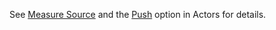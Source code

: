 See <a href='actors.html#measure-source'>Measure Source</a> and the <a href='actors.html#push-option'>Push</a> option in Actors for details.